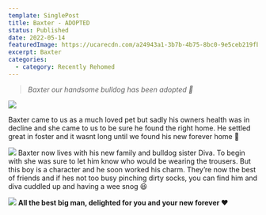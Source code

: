 ```yaml
---
template: SinglePost
title: Baxter - ADOPTED
status: Published
date: 2022-05-14
featuredImage: https://ucarecdn.com/a24943a1-3b7b-4b75-8bc0-9e5ceb219fb2/-/crop/1431x980/0,61/-/preview/
excerpt: Baxter
categories:
  - category: Recently Rehomed
---
```

> *Baxter our handsome bulldog has been adopted 🤗*



![](https://ucarecdn.com/0faa5606-404b-4ed1-9bec-afce902d3fa0/)

Baxter came to us as a much loved pet but sadly his owners health was in decline and she came to us to be sure he found the right home. He settled great in foster and it wasnt long until we found his new forever home 🏡



![](https://ucarecdn.com/dfee9fe9-fd04-45a7-aea8-8efb94e42196/)
Baxter now lives with his new family and bulldog sister Diva. To begin with she was sure to let him know who would be wearing the trousers. But this boy is a character and he soon worked his charm. They’re now the best of friends and if hes not too busy pinching dirty socks, you can find him and diva cuddled up and having a wee snog 😆



![](https://ucarecdn.com/f7a8bb41-30b5-4e8f-957b-8bd00f5948a9/)
**All the best big man, delighted for you and your new forever ❤️**